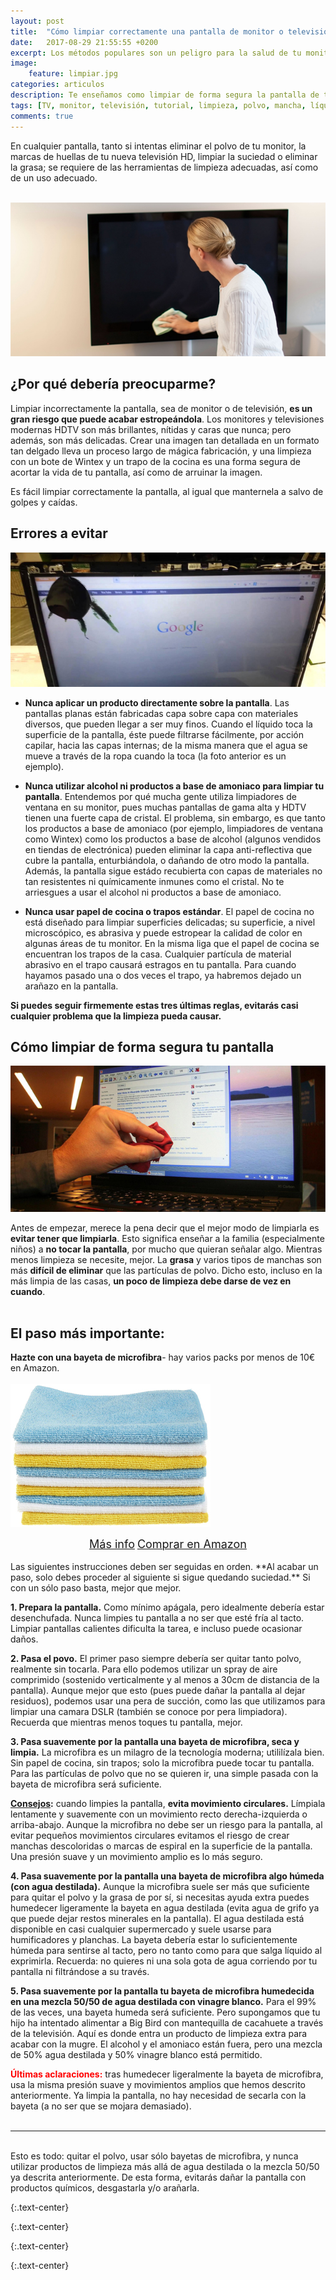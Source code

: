 ```yaml
---
layout: post
title:  "Cómo limpiar correctamente una pantalla de monitor o televisión"
date:   2017-08-29 21:55:55 +0200
excerpt: Los métodos populares son un peligro para la salud de tu monitor. En este artículo te enseñamos las herramientas y el procedimiento adecuado para la limpieza de la pantalla.
image:
    feature: limpiar.jpg
categories: articulos
description: Te enseñamos como limpiar de forma segura la pantalla de tu monitor o televisión. ¡Y te advertimos de los errores más comunes!
tags: [TV, monitor, televisión, tutorial, limpieza, polvo, mancha, líquido]
comments: true
---
```


En cualquier pantalla, tanto si intentas eliminar el polvo de tu monitor, la marcas de huellas de tu nueva televisión HD, limpiar la suciedad o eliminar la grasa; se requiere de las herramientas de limpieza adecuadas, así como de un uso adecuado.
<br /><br />
<!--more-->
<!-- more -->
![limpiar] <br />
## ¿Por qué debería preocuparme? 

Limpiar incorrectamente la pantalla, sea de monitor o de televisión, **es un gran riesgo que puede acabar estropeándola**. Los monitores y televisiones modernas HDTV son más brillantes, nítidas y caras que nunca; pero además, son más delicadas. Crear una imagen tan detallada en un formato tan delgado lleva un proceso largo de mágica fabricación, y una limpieza con un bote de Wintex y un trapo de la cocina es una forma segura de acortar la vida de tu pantalla, así como de arruinar la imagen.

Es fácil limpiar correctamente la pantalla, al igual que manternela a salvo de golpes y caídas.

## Errores a evitar
![errores-limpieza]<br />

- **Nunca aplicar un producto directamente sobre la pantalla**. Las pantallas planas están fabricadas capa sobre capa con materiales diversos, que pueden llegar a ser muy finos. Cuando el líquido toca la superficie de la pantalla, éste puede filtrarse fácilmente, por acción capilar, hacia las capas internas; de la misma manera que el agua se mueve a través de la ropa cuando la toca (la foto anterior es un ejemplo).

- **Nunca utilizar alcohol ni productos a base de amoniaco para limpiar tu pantalla**. Entendemos por qué mucha gente utiliza limpiadores de ventana en su monitor, pues muchas pantallas de gama alta y HDTV tienen una fuerte capa de cristal. El problema, sin embargo, es que tanto los productos a base de amoniaco (por ejemplo, limpiadores de ventana como Wintex) como los productos a base de alcohol (algunos vendidos en tiendas de electrónica) pueden eliminar la capa anti-reflectiva que cubre la pantalla, enturbiándola, o dañando de otro modo la pantalla. Además, la pantalla sigue estádo recubierta con capas de materiales no tan resistentes ni químicamente inmunes como el cristal. No te arriesgues a usar el alcohol ni productos a base de amoniaco.

- **Nunca usar papel de cocina o trapos estándar**. El papel de cocina no está diseñado para limpiar superficies delicadas; su superficie, a nivel microscópico, es abrasiva y puede estropear la calidad de color en algunas áreas de tu monitor. En la misma liga que el papel de cocina se encuentran los trapos de la casa. Cualquier partícula de material abrasivo en el trapo causará estragos en tu pantalla. Para cuando hayamos pasado una o dos veces el trapo, ya habremos dejado un arañazo en la pantalla.

**Si puedes seguir firmemente estas tres últimas reglas, evitarás casi cualquier problema que la limpieza pueda causar.**

## Cómo limpiar de forma segura tu pantalla
![limpiar-forma-segura]

Antes de empezar, merece la pena decir que el mejor modo de limpiarla es **evitar tener que limpiarla**. Esto significa enseñar a la familia (especialmente niños) a **no tocar la pantalla**, por mucho que quieran señalar algo. Mientras menos limpieza se necesite, mejor. La **grasa** y varios tipos de manchas son más **difícil de eliminar** que las partículas de polvo. Dicho esto, incluso en la más limpia de las casas, **un poco de limpieza debe darse de vez en cuando**.
<br /><br />
## El paso más importante:

**Hazte con una bayeta de microfibra**- hay varios packs por menos de 10€ en Amazon.
<br /><br />
![bayetas-microfibra]
<center><a href="http://amzn.to/2fvkJdt" class="btn-infor"><font size="4">Más info</font></a>             <a href="http://amzn.to/2fvkJdt" class="btn-ama"><font size="4">Comprar en Amazon</font></a></center>
<br />
Las siguientes instrucciones deben ser seguidas en orden. **Al acabar un paso, solo debes proceder al siguiente si sigue quedando suciedad.** Si con un sólo paso basta, mejor que mejor.

**1. Prepara la pantalla.** Como mínimo apágala, pero idealmente debería estar desenchufada. Nunca limpies tu pantalla a no ser que esté fría al tacto. Limpiar pantallas calientes dificulta la tarea, e incluso puede ocasionar daños.

**2. Pasa el povo.** El primer paso siempre debería ser quitar tanto polvo, realmente sin tocarla. Para ello podemos utilizar un spray de aire comprimido (sostenido verticalmente y al menos a 30cm de distancia de la pantalla). Aunque mejor que esto (pues puede dañar la pantalla al dejar residuos), podemos usar una pera de succión, como las que utilizamos para limpiar una camara DSLR (también se conoce por pera limpiadora). Recuerda que mientras menos toques tu pantalla, mejor.

**3. Pasa suavemente por la pantalla una bayeta de microfibra, seca y limpia.** La microfibra es un milagro de la tecnología moderna; utililízala bien. Sin papel de cocina, sin trapos; solo la microfibra puede tocar tu pantalla. Para las partículas de polvo que no se quieren ir, una simple pasada con la bayeta de microfibra será suficiente.

**<u>Consejos</u>:** cuando limpies la pantalla, **evita movimiento circulares.** Límpiala lentamente y suavemente con un movimiento recto derecha-izquierda o arriba-abajo. Aunque la microfibra no debe ser un riesgo para la pantalla, al evitar pequeños movimientos circulares evitamos el riesgo de crear manchas descoloridas o marcas de espiral en la superficie de la pantalla. Una presión suave y un movimiento amplio es lo más seguro.

**4. Pasa suavemente por la pantalla una bayeta de microfibra algo húmeda (con agua destilada).** Aunque la microfibra suele ser más que suficiente para quitar el polvo y la grasa de por sí, si necesitas ayuda extra puedes humedecer ligeramente la bayeta en agua destilada (evita agua de grifo ya que puede dejar restos minerales en la pantalla). El agua destilada está disponible en casi cualquier supermercado y suele usarse para humificadores y planchas. La bayeta debería estar lo suficientemente húmeda para sentirse al tacto, pero no tanto como para que salga líquido al exprimirla. Recuerda: no quieres ni una sola gota de agua corriendo por tu pantalla ni filtrándose a su través.

**5. Pasa suavemente por la pantalla tu bayeta de microfibra humedecida en una mezcla 50/50 de agua destilada con vinagre blanco.** Para el 99% de las veces, una bayeta humeda será suficiente. Pero supongamos que tu hijo ha intentado alimentar a Big Bird con mantequilla de cacahuete a través de la televisión. Aquí es donde entra un producto de limpieza extra para acabar con la mugre. El alcohol y el amoniaco están fuera, pero una mezcla de 50% agua destilada y 50% vinagre blanco está permitido.

**<font color="red">Últimas aclaraciones:</font>** tras humedecer ligeralmente la bayeta de microfibra, usa la misma presión suave y movimientos amplios que hemos descrito anteriormente. Ya limpia la pantalla, no hay necesidad de secarla con la bayeta (a no ser que se mojara demasiado).<br /><br />

_____________________________________________________________________________________
<br />Esto es todo: quitar el polvo, usar sólo bayetas de microfibra, y nunca utilizar productos de limpieza más allá de agua destilada o la mezcla 50/50 ya descrita anteriormente. De esta forma, evitarás dañar la pantalla con productos químicos, desgastarla y/o arañarla.
<br />


[limpiar]: /images/pictures/limpiar.jpg
{:.text-center}

[errores-limpieza]: /images/pictures/errores-limpieza.jpg
{:.text-center}

[limpiar-forma-segura]: /images/pictures/limpiar-forma-segura.jpg
{:.text-center}

[bayetas-microfibra]: /images/pictures/bayetas-microfibra.jpg
{:.text-center}

